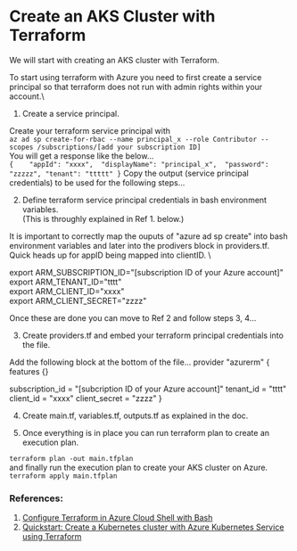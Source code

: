 # Create an AKS Cluster with Terraform

We will start with creating an AKS cluster with Terraform.

To start using terraform with Azure you need to first create a service principal so that terraform does not run with admin rights within your account.\

1. Create a service principal.

Create your terraform service principal with \
`az ad sp create-for-rbac --name principal_x --role Contributor --scopes /subscriptions/[add your subscription ID]` \
You will get a response like the below...\
`{   
  "appId": "xxxx", 
  "displayName": "principal_x", 
  "password": "zzzzz",
  "tenant": "ttttt"
}`
Copy the output (service principal credentials) to be used for the following steps...

2. Define terraform service principal credentials in bash environment variables. \
(This is throughly explained in Ref 1. below.) 

It is important to correctly map the ouputs of "azure ad sp create" into bash environment variables and later into the prodivers block in providers.tf. \
Quick heads up for appID being mapped into clientID. \

export ARM_SUBSCRIPTION_ID="[subscription ID of your Azure account]" \
export ARM_TENANT_ID="tttt" \
export ARM_CLIENT_ID="xxxx" \
export ARM_CLIENT_SECRET="zzzz" 

Once these are done you can move to Ref 2 and follow steps 3, 4...

3. Create providers.tf and embed your terraform principal credentials into the file.

Add the following block at the bottom of the file...
provider "azurerm" {
  features {}

  subscription_id   = "[subcription ID of your Azure account]"
  tenant_id         = "tttt"
  client_id         = "xxxx"
  client_secret     = "zzzz"
}

4. Create main.tf, variables.tf, outputs.tf as explained in the doc.

5. Once everything is in place you can run terraform plan to create an execution plan.

`terraform plan -out main.tfplan` \
and finally run the execution plan to create your AKS cluster on Azure.\
`terraform apply main.tfplan` 


### References:
1. [Configure Terraform in Azure Cloud Shell with Bash](https://learn.microsoft.com/en-us/azure/developer/terraform/get-started-cloud-shell-bash?tabs=bash)
2. [Quickstart: Create a Kubernetes cluster with Azure Kubernetes Service using Terraform](https://learn.microsoft.com/en-us/azure/developer/terraform/create-k8s-cluster-with-tf-and-aks)
